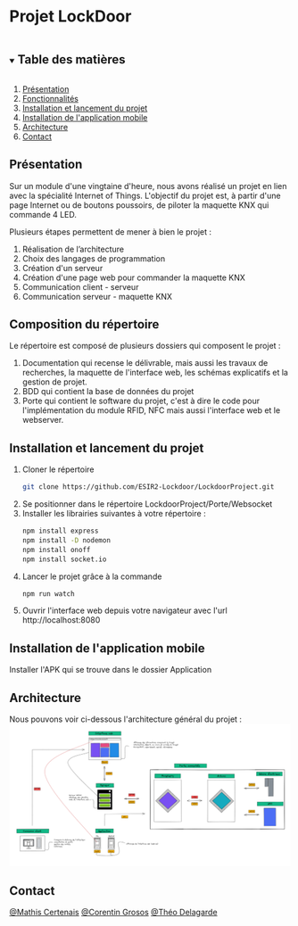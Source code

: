<h1>Projet LockDoor</h1>
<!-- TABLE OF CONTENTS -->
<details open="open">
  <summary><h2 style="display: inline-block">Table des matières</h2></summary>
  <ol>
    <li><a href="#Présentation">Présentation</a></li>
    <li><a href="#Fonctionnalités">Fonctionnalités</a></li>
    <li><a href="#Installation et lancement du projet">Installation et lancement du projet</a></li>
    <li><a href="#Installation de l'application mobile">Installation de l'application mobile</a></li>
    <li><a href="#Architecture">Architecture</a></li>
    <li><a href="#Contact">Contact</a></li>
  </ol>
</details>

## Présentation

Sur un module d'une vingtaine d'heure, nous avons réalisé un projet en lien avec la spécialité Internet of Things. L'objectif du projet est, à partir d'une page Internet ou de boutons poussoirs, de piloter la maquette KNX qui commande 4 LED. 

Plusieurs étapes permettent de mener à bien le projet :
1. Réalisation de l’architecture
2. Choix des langages de programmation
3. Création d'un serveur
4. Création d'une page web pour commander la maquette KNX
5. Communication client - serveur
6. Communication serveur - maquette KNX


## Composition du répertoire
Le répertoire est composé de plusieurs dossiers qui composent le projet :
1. Documentation qui recense le délivrable, mais aussi les travaux de recherches, la maquette de l'interface web, les schémas explicatifs et la gestion de projet.
2. BDD qui contient la base de données du projet
3. Porte qui contient le software du projet, c'est à dire le code pour l'implémentation du module RFID, NFC mais aussi l'interface web et le webserver.

## Installation et lancement du projet

1. Cloner le répertoire
   ```sh
   git clone https://github.com/ESIR2-Lockdoor/LockdoorProject.git
   ```
2. Se positionner dans le répertoire LockdoorProject/Porte/Websocket
3. Installer les librairies suivantes à votre répertoire :
   ```sh
   npm install express
   npm install -D nodemon
   npm install onoff
   npm install socket.io

   ```
4. Lancer le projet grâce à la commande 
    ```sh
   npm run watch
    ```
5. Ouvrir l'interface web depuis votre navigateur avec l'url http://localhost:8080

## Installation de l'application mobile
Installer l'APK qui se trouve dans le dossier Application

## Architecture
Nous pouvons voir ci-dessous l'architecture général du projet :
 ![Screenshot](Documentation/Architecture/Architecture.png) 

## Contact

[@Mathis Certenais](https://www.linkedin.com/in/mathiscertenais/)
[@Corentin Grosos](https://www.linkedin.com/in/corentin-grosos-8092a719b/?originalSubdomain=fr)
[@Théo Delagarde](https://www.linkedin.com/in/th%C3%A9o-delagarde-029a35188/)
